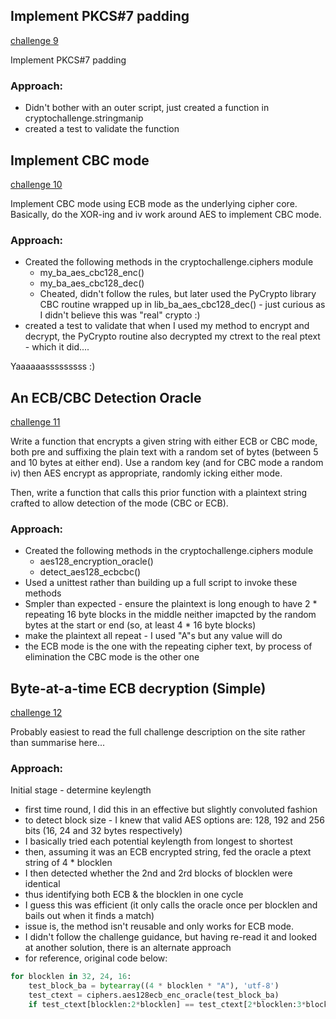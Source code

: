 ## <a name="challenge9" /> Implement PKCS#7 padding

[challenge 9](https://cryptopals.com/sets/2/challenges/9)

Implement PKCS#7 padding

### Approach:

* Didn't bother with an outer script, just created a function in cryptochallenge.stringmanip
* created a test to validate the function

## <a name="challenge10" /> Implement CBC mode

[challenge 10](https://cryptopals.com/sets/2/challenges/10)

Implement CBC mode using ECB mode as the underlying cipher core.  Basically, do the XOR-ing and iv work around AES to implement CBC mode.

### Approach:

* Created the following methods in the cryptochallenge.ciphers module
    * my_ba_aes_cbc128_enc()
    * my_ba_aes_cbc128_dec()
    * Cheated, didn't follow the rules, but later used the PyCrypto library CBC routine wrapped up in lib_ba_aes_cbc128_dec() - just curious as I didn't believe this was "real" crypto :)
* created a test to validate that when I used my method to encrypt and decrypt, the PyCrypto routine also decrypted my ctrext to the real ptext - which it did....

Yaaaaaasssssssss :)

## <a name="challenge11" /> An ECB/CBC Detection Oracle

[challenge 11](https://cryptopals.com/sets/2/challenges/11)

Write a function that encrypts a given string with either ECB or CBC mode, both pre and suffixing the plain text with a random set of bytes (between 5 and 10 bytes at either end).  Use a random key (and for CBC mode a random iv) then AES encrypt as appropriate, randomly icking either mode.

Then, write a function that calls this prior function with a plaintext string crafted to allow detection of the mode (CBC or ECB).

### Approach:

* Created the following methods in the cryptochallenge.ciphers module
    * aes128_encryption_oracle()
    * detect_aes128_ecbcbc()
* Used a unittest rather than building up a full script to invoke these methods
* Smpler than expected - ensure the plaintext is long enough to have 2 * repeating 16 byte blocks in the middle neither imapcted by the random bytes at the start or end (so, at least 4 * 16 byte blocks)
* make the plaintext all repeat - I used "A"s but any value will do
* the ECB mode is the one with the repeating cipher text, by process of elimination the CBC mode is the other one

## <a name="challenge12" /> Byte-at-a-time ECB decryption (Simple)

[challenge 12](https://cryptopals.com/sets/2/challenges/12)

Probably easiest to read the full challenge description on the site rather than summarise here...

### Approach:

Initial stage - determine keylength

* first time round, I did this in an effective but slightly convoluted fashion
* to detect block size - I knew that valid AES options are: 128, 192 and 256  bits (16, 24 and 32 bytes respectively)
* I basically tried each potential keylength from longest to shortest
* then, assuming it was an ECB encrypted string, fed the oracle a ptext string of 4 * blocklen
* I then detected whether the 2nd and 2rd blocks of blocklen were identical
* thus identifying both ECB & the blocklen in one cycle
* I guess this was efficient (it only calls the oracle once per blocklen and bails out when it finds a match)
* issue is, the method isn't reusable and only works for ECB mode.
* I didn't follow the challenge guidance, but having re-read it and looked at another solution, there is an alternate approach
* for reference, original code below:

```python
for blocklen in 32, 24, 16:
    test_block_ba = bytearray((4 * blocklen * "A"), 'utf-8')
    test_ctext = ciphers.aes128ecb_enc_oracle(test_block_ba)
    if test_ctext[blocklen:2*blocklen] == test_ctext[2*blocklen:3*blocklen]: break
```            


